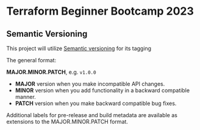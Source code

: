 # Terraform Beginner Bootcamp 2023

## Semantic Versioning
This project will utilize [Semantic versioning](https://semver.org/) for its tagging

The general format:

**MAJOR.MINOR.PATCH**, e.g. `v1.0.0` 

- **MAJOR** version when you make incompatible API changes.
- **MINOR** version when you add functionality in a backward compatible manner.
- **PATCH** version when you make backward compatible bug fixes.

Additional labels for pre-release and build metadata are available as extensions to the MAJOR.MINOR.PATCH format.